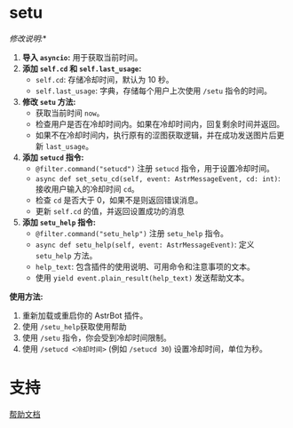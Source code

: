 # setu
*修改说明:**
1.  **导入 `asyncio`:** 用于获取当前时间。
2.  **添加 `self.cd` 和 `self.last_usage`:**
    *   `self.cd`: 存储冷却时间，默认为 10 秒。
    *   `self.last_usage`: 字典，存储每个用户上次使用 `/setu` 指令的时间。
3.  **修改 `setu` 方法:**
    *   获取当前时间 `now`。
    *   检查用户是否在冷却时间内。如果在冷却时间内，回复剩余时间并返回。
    *   如果不在冷却时间内，执行原有的涩图获取逻辑，并在成功发送图片后更新 `last_usage`。
4.  **添加 `setucd` 指令:**
    *   `@filter.command("setucd")` 注册 `setucd` 指令，用于设置冷却时间。
    *   `async def set_setu_cd(self, event: AstrMessageEvent, cd: int)`:  接收用户输入的冷却时间 `cd`。
    *   检查 `cd` 是否大于 0，如果不是则返回错误消息。
    *   更新 `self.cd` 的值，并返回设置成功的消息
5.  **添加 `setu_help` 指令:**
    *   `@filter.command("setu_help")` 注册 `setu_help` 指令。
    *   `async def setu_help(self, event: AstrMessageEvent)`:  定义 `setu_help` 方法。
    *   `help_text`: 包含插件的使用说明、可用命令和注意事项的文本。
    *   使用 `yield event.plain_result(help_text)` 发送帮助文本。
      
**使用方法:**
1.  重新加载或重启你的 AstrBot 插件。
4.  使用  `/setu_help`获取使用帮助
2.  使用 `/setu` 指令，你会受到冷却时间限制。
3.  使用 `/setucd <冷却时间>` (例如 `/setucd 30`) 设置冷却时间，单位为秒。
# 支持

[帮助文档](https://astrbot.soulter.top/center/docs/%E5%BC%80%E5%8F%91/%E6%8F%92%E4%BB%B6%E5%BC%80%E5%8F%91/
)